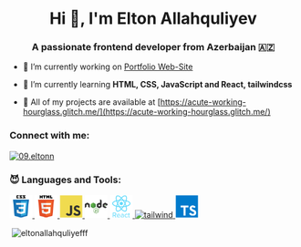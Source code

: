 <h1 align="center">Hi 👋, I'm Elton Allahquliyev</h1>
<h3 align="center">A passionate frontend developer from Azerbaijan 🇦🇿</h3>

- 🖤 I’m currently working on [Portfolio Web-Site](https://acute-working-hourglass.glitch.me/)

- 🖤 I’m currently learning **HTML, CSS, JavaScript and React, tailwindcss**

- 🖤 All of my projects are available at [https://acute-working-hourglass.glitch.me/](https://acute-working-hourglass.glitch.me/)

<h3 align="left">Connect with me:</h3>
<p align="left">
<a href="https://instagram.com/09.eltonn" target="blank"><img align="center" src="https://raw.githubusercontent.com/rahuldkjain/github-profile-readme-generator/master/src/images/icons/Social/instagram.svg" alt="09.eltonn" height="30" width="40" /></a>
</p>

<h3 align="left">😈 Languages and Tools:</h3>
<p align="left"> <a href="https://www.w3schools.com/css/" target="_blank" rel="noreferrer"> <img src="https://raw.githubusercontent.com/devicons/devicon/master/icons/css3/css3-original-wordmark.svg" alt="css3" width="40" height="40"/> </a> <a href="https://www.w3.org/html/" target="_blank" rel="noreferrer"> <img src="https://raw.githubusercontent.com/devicons/devicon/master/icons/html5/html5-original-wordmark.svg" alt="html5" width="40" height="40"/> </a> <a href="https://developer.mozilla.org/en-US/docs/Web/JavaScript" target="_blank" rel="noreferrer"> <img src="https://raw.githubusercontent.com/devicons/devicon/master/icons/javascript/javascript-original.svg" alt="javascript" width="40" height="40"/> </a> <a href="https://nodejs.org" target="_blank" rel="noreferrer"> <img src="https://raw.githubusercontent.com/devicons/devicon/master/icons/nodejs/nodejs-original-wordmark.svg" alt="nodejs" width="40" height="40"/> </a> <a href="https://reactjs.org/" target="_blank" rel="noreferrer"> <img src="https://raw.githubusercontent.com/devicons/devicon/master/icons/react/react-original-wordmark.svg" alt="react" width="40" height="40"/> </a> <a href="https://tailwindcss.com/" target="_blank" rel="noreferrer"> <img src="https://www.vectorlogo.zone/logos/tailwindcss/tailwindcss-icon.svg" alt="tailwind" width="40" height="40"/> </a> <a href="https://www.typescriptlang.org/" target="_blank" rel="noreferrer"> <img src="https://raw.githubusercontent.com/devicons/devicon/master/icons/typescript/typescript-original.svg" alt="typescript" width="40" height="40"/> </a> </p>

<p>&nbsp;<img align="center" src="https://github-readme-stats.vercel.app/api?username=eltonallahquliyefff&show_icons=true&locale=en" alt="eltonallahquliyefff" /></p>
